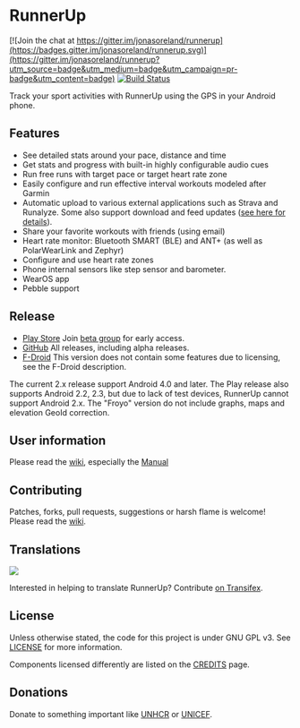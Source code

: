 RunnerUp
========

[![Join the chat at https://gitter.im/jonasoreland/runnerup](https://badges.gitter.im/jonasoreland/runnerup.svg)](https://gitter.im/jonasoreland/runnerup?utm_source=badge&utm_medium=badge&utm_campaign=pr-badge&utm_content=badge)
[![Build Status](https://travis-ci.org/jonasoreland/runnerup.svg?branch=master)](https://travis-ci.org/jonasoreland/runnerup)

Track your sport activities with RunnerUp using the GPS in your Android phone.

## Features

* See detailed stats around your pace, distance and time
* Get stats and progress with built-in highly configurable audio cues
* Run free runs with target pace or target heart rate zone
* Easily configure and run effective interval workouts modeled after Garmin
* Automatic upload to various external applications such as Strava and Runalyze. Some also support download and feed updates ([see here for details](https://github.com/jonasoreland/runnerup/wiki/Synchronization-with-external-providers)).
* Share your favorite workouts with friends (using email)
* Heart rate monitor: Bluetooth SMART (BLE) and ANT+ (as well as PolarWearLink and Zephyr)
* Configure and use heart rate zones
* Phone internal sensors like step sensor and barometer.
* WearOS app
* Pebble support

## Release

* [Play Store](https://play.google.com/store/apps/details?id=org.runnerup) Join [beta group](https://play.google.com/apps/testing/org.runnerup) for early access.
* [GitHub](https://github.com/jonasoreland/runnerup/releases) All releases, including alpha releases.
* [F-Droid](https://f-droid.org/packages/org.runnerup.free/) This version does not contain some features due to licensing, see the F-Droid description.

The current 2.x release support Android 4.0 and later. The Play release also supports Android 2.2, 2.3, but due to lack of test devices, RunnerUp cannot support Android 2.x. The "Froyo" version do not include graphs, maps and elevation GeoId correction.

## User information

Please read the [wiki](https://github.com/jonasoreland/runnerup/wiki), especially the [Manual](https://github.com/jonasoreland/runnerup/wiki/Overview)

## Contributing

Patches, forks, pull requests, suggestions or harsh flame is welcome!
Please read the [wiki](https://github.com/jonasoreland/runnerup/wiki).

## Translations
<a target="_blank" style="text-decoration:none; color:black; font-size:66%" href="https://www.transifex.com/projects/p/runner-up-android"
title="See more information on Transifex.com"><img src="https://ds0k0en9abmn1.cloudfront.net/static/charts/images/tx-logo-micro.646b0065fce6.png" ></a>

Interested in helping to translate RunnerUp? Contribute [on Transifex](https://www.transifex.com/projects/p/runner-up-android).

## License
Unless otherwise stated, the code for this project is under GNU GPL v3. See [LICENSE](LICENSE) for more information.

Components licensed differently are listed on the [CREDITS](CREDITS.md) page.

## Donations
Donate to something important like <a href="http://www.unhcr.org">UNHCR</a> or <a href="http://www.unicef.org/">UNICEF</a>.

